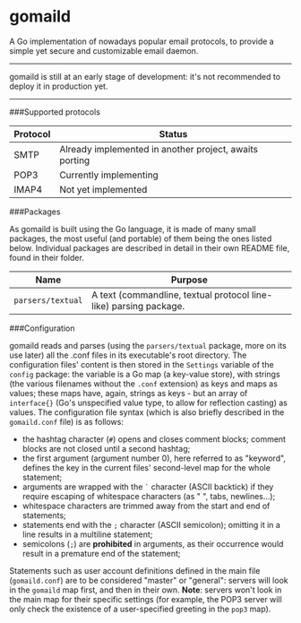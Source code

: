 gomaild
=======

A Go implementation of nowadays popular email protocols, to provide a simple yet secure and customizable email daemon.

---

gomaild is still at an early stage of development: it's not recommended to deploy it in production yet.

---

###Supported protocols

|	Protocol	|	Status	|
|	--------	|	------	|
|	SMTP		|	Already implemented in another project, awaits porting	|
|	POP3		|	Currently implementing	|
|	IMAP4		|	Not yet implemented	|

###Packages

As gomaild is built using the Go language, it is made of many small packages, the most useful (and portable) of them being the ones listed below.
Individual packages are described in detail in their own README file, found in their folder.

|	Name		|	Purpose	|
|	----		|	-------	|
|	`parsers/textual`	|	A text (commandline, textual protocol line-like) parsing package.	|

###Configuration

gomaild reads and parses (using the `parsers/textual` package, more on its use later) all the .conf files in its executable's root directory.
The configuration files' content is then stored in the `Settings` variable of the `config` package: the variable is a Go map (a key-value store), with strings (the various filenames without the `.conf` extension) as keys and maps as values; these maps have, again, strings as keys - but an array of `interface{}` (Go's unspecified value type, to allow for reflection casting) as values.
The configuration file syntax (which is also briefly described in the `gomaild.conf` file) is as follows:

- the hashtag character (`#`) opens and closes comment blocks; comment blocks are not closed until a second hashtag;
- the first argument (argument number 0), here referred to as "keyword", defines the key in the current files' second-level map for the whole statement;
- arguments are wrapped with the `` ` `` character (ASCII backtick) if they require escaping of whitespace characters (as " ", tabs, newlines...);
- whitespace characters are trimmed away from the start and end of statements;
- statements end with the `;` character (ASCII semicolon); omitting it in a line results in a multiline statement;
- semicolons (`;`) are **prohibited** in arguments, as their occurrence would result in a premature end of the statement;

Statements such as user account definitions defined in the main file (`gomaild.conf`) are to be considered "master" or "general": servers will look in the `gomaild` map first, and then in their own.
**Note**: servers won't look in the main map for their specific settings (for example, the POP3 server will only check the existence of a user-specified greeting in the `pop3` map).

